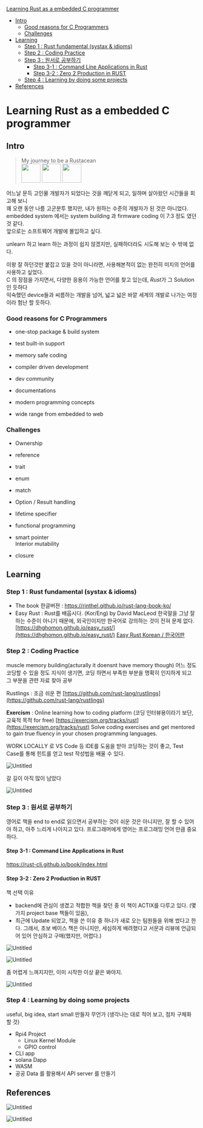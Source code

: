 
  [Learning Rust as a embedded C programmer](#learning-rust-as-a-embedded-c-programmer)
  - [Intro](#intro)
    - [Good reasons for C Programmers](#good-reasons-for-c-programmers)
    - [Challenges](#challenges)
  - [Learning](#learning)
    - [Step 1 : Rust fundamental (systax & idioms)](#step-1--rust-fundamental-systax--idioms)
    - [Step 2 : Coding Practice](#step-2--coding-practice)
    - [Step 3 : 원서로 공부하기](#step-3--원서로-공부하기)
      - [Step 3-1 : Command Line Applications in Rust](#step-3-1--command-line-applications-in-rust)
      - [Step 3-2 : Zero 2 Production in RUST](#step-3-2--zero-2-production-in-rust)
    - [Step 4 : Learning by doing some projects](#step-4--learning-by-doing-some-projects)
  - [References](#references)

# Learning Rust as a embedded C programmer  

## Intro
> My journey to be a Rustacean   
> <img src="https://rustacean.net/assets/rustacean-flat-happy.svg " width="50" height="50"/>
> <img src="https://foundation.rust-lang.org/img/rust-logo-blk.svg " width="50" height="50"/>
> <img src="https://rustacean.net/assets/cuddlyferris.svg" width="50" height="50"/>

어느날 문득 고인물 개발자가 되었다는 것을 깨닫게 되고, 일하며 살아왔던 시간들을 회고해 보니     
꽤 오랜 동안 나름 고군분투 했지만, 내가 원하는 수준의 개발자가 된 것은 아니었다.  
embedded system 에서는 system building 과 firmware coding 이 7:3 정도 였던 것 같다.  
앞으로는 소프트웨어 개발에 몰입하고 싶다. 
 
unlearn 하고 learn 하는 과정이 쉽지 않겠지만, 실패하더라도 시도해 보는 수 밖에 없다.   

이왕 잘 하던것만 붙잡고 있을 것이 아니라면, 사용해본적이 없는 완전히 미지의 언어를 사용하고 싶었다.  
C 의 장점을 가지면서, 다양한 응용이 가능한 언어를 찾고 있는데, *Rust*가 그 Solution 인 듯하다   
익숙했던 device들과 씨름하는 개발을 넘어, 넓고 넓은 바깥 세계의 개발로 나가는 여정이라 험난 할 듯하다.  
 
### Good reasons for C Programmers

- one-stop package & build system

- test built-in support

- memory safe coding

- compiler driven development

- dev community

- documentations

- modern programming concepts

- wide range from embedded to web

### Challenges

- Ownership

- reference

- trait

- enum

- match

- Option / Result handling

- lifetime specifier

- functional programming

- smart pointer  
  Interior mutability

- closure

## Learning
### Step 1 : Rust fundamental (systax & idioms)
- The book 한글버젼 : https://rinthel.github.io/rust-lang-book-ko/
- Easy Rust : Rust를 배웁시다. (Kor/Eng) by David MacLeod
한국말을 그냥 잘 하는 수준이 아니기 때문에, 외국인이지만 한국어로 강의하는 것이 전혀 문제 없다.
[https://dhghomon.github.io/easy_rust/](https://dhghomon.github.io/easy_rust/)
[Easy Rust Korean / 한국어판](https://www.notion.so/d0f614ab40194dfcac980bc6632d4eaf)

### Step 2 : Coding Practice

muscle memory building(acturally it doensnt have memory though)
어느 정도 코딩할 수 있을 정도 지식이 생기면, 코딩 하면서 부족한 부분을 명확히 인지하게 되고 그 부분을 관련 자료 찾아 공부

Rustlings : 조금 쉬운 편
[https://github.com/rust-lang/rustlings](https://github.com/rust-lang/rustlings)

**Exercism** : Online learning how to coding platform (코딩 인터뷰용이라기 보단, 교육적 목적 for free)
[https://exercism.org/tracks/rust](https://exercism.org/tracks/rust)
Solve coding exercises and get mentored to gain true fluency in your chosen programming languages.

WORK LOCALLY 로 VS Code 등 IDE를 도움을 받아 코딩하는 것이 좋고,
Test Case를 통해 힌트를 얻고 test 작성법을 배울 수 있다.

![Untitled](images/Untitled.png)

갈 길이 아직 많이 남았다

![Untitled](images/Untitled%201.png)

### Step 3 : 원서로 공부하기
   영어로 책을 end to end로 읽으면서 공부하는 것이 쉬운 것은 아니지만, 잘 할 수 있어야 하고, 아주 느리게 나아지고 있다.
   프로그래머에게 영어는 프로그래밍 언어 만큼 중요하다.

#### Step 3-1 : Command Line Applications in Rust
https://rust-cli.github.io/book/index.html

#### Step 3-2 : Zero 2 Production in RUST
책 선택 이유
- backend에 관심이 생겼고 적합한 책을 찾던 중 이 책이 ACTIX를 다루고 있다. (몇 가지 project base 책들이 있음),
- 최근에 Update 되었고, 책을 쓴 이유 중 하나가 새로 오는 팀원들을 위해 썼다고 한다.
  그래서, 초보 베이스 책은 아니지만, 세심하게 배려했다고 서문과 리뷰에 언급되어 있어 안심하고 구매(했지만, 어렵다.)

![Untitled](images/Untitled%202.png)

![Untitled](images/Untitled%203.png)

좀 어렵게 느껴지지만, 이미 시작한 이상 끝은 봐야지.

![Untitled](images/Untitled%204.png)


### Step 4 : Learning by doing some projects
useful, big idea, start small
만들자 무언가 (생각나는 대로 적어 보고, 점차 구체화 할 것)
- Rpi4 Project
   - Linux Kernel Module
   - GPIO control
- CLI app
- solana Dapp
- WASM
- 공공 Data 를 활용해서 API server 를 만들기

## References

![Untitled](images/Untitled%205.png)

![Untitled](images/Untitled%206.png)
